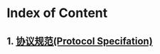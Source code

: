 # Index of Content

## 1. [协议规范(Protocol Specifation)](https://github.com/yangdy/docs/wiki/Protocol)

